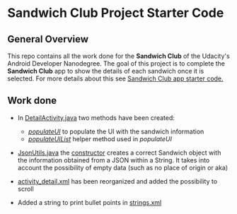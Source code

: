 # Sandwich Club Project Starter Code

## General Overview

This repo contains all the work done for the **Sandwich Club** of the Udacity's Android Developer Nanodegree. The goal of this project is to complete the  **Sandwich Club** app to
show the details of each sandwich once it is selected. For more details about this see [Sandwich Club app starter code.](https://github.com/udacity/sandwich-club-starter-code)

## Work done

* In [DetailActivity.java](https://github.com/acasadoquijada/sandwich-club/blob/master/app/src/main/java/com/udacity/sandwichclub/DetailActivity.java) two methods have been created:
	*  [_populateUI_](https://github.com/acasadoquijada/sandwich-club/blob/master/app/src/main/java/com/udacity/sandwichclub/DetailActivity.java#L70<) to populate the UI with the sandwich information
	* [_populateUIList_](https://github.com/acasadoquijada/sandwich-club/blob/master/app/src/main/java/com/udacity/sandwichclub/DetailActivity.java#L97) helper method used in _populateUI_ 
	
* [JsonUtils.java](https://github.com/acasadoquijada/sandwich-club/blob/master/app/src/main/java/com/udacity/sandwichclub/utils/JsonUtils.java) the [constructor](https://github.com/acasadoquijada/sandwich-club/blob/master/app/src/main/java/com/udacity/sandwichclub/utils/JsonUtils.java#L23) creates a correct Sandwich object with the information obtained from a JSON within a String. It takes into account the possibility of empty data (such as no place of origin or aka)

* [activity_detail.xml](https://github.com/acasadoquijada/sandwich-club/blob/master/app/src/main/res/layout/activity_detail.xml) has been reorganized and added the possibility to scroll

* Added a string to print bullet points in [strings.xml](https://github.com/acasadoquijada/sandwich-club/blob/master/app/src/main/res/values/strings.xml)
